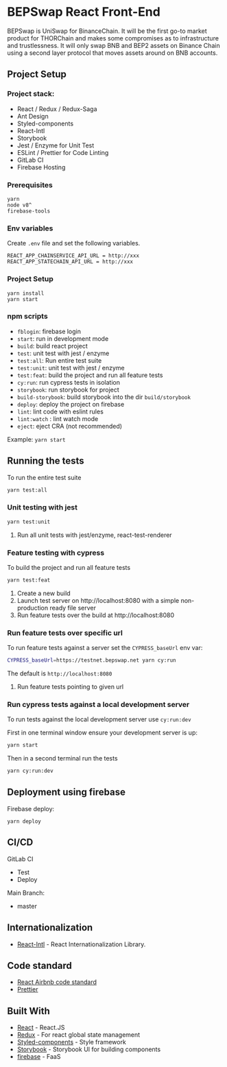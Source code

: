 # BEPSwap React Front-End

BEPSwap is UniSwap for BinanceChain. It will be the first go-to market product for THORChain and makes some compromises as to infrastructure and trustlessness. It will only swap BNB and BEP2 assets on Binance Chain using a second layer protocol that moves assets around on BNB accounts.

## Project Setup

### Project stack:

- React / Redux / Redux-Saga
- Ant Design
- Styled-components
- React-Intl
- Storybook
- Jest / Enzyme for Unit Test
- ESLint / Prettier for Code Linting
- GitLab CI
- Firebase Hosting

### Prerequisites

```
yarn
node v8^
firebase-tools
```

### Env variables

Create `.env` file and set the following variables.

```
REACT_APP_CHAINSERVICE_API_URL = http://xxx
REACT_APP_STATECHAIN_API_URL = http://xxx
```

### Project Setup

```
yarn install
yarn start
```

### npm scripts

- `fblogin`: firebase login
- `start`: run in development mode
- `build`: build react project
- `test`: unit test with jest / enzyme
- `test:all`: Run entire test suite
- `test:unit`: unit test with jest / enzyme
- `test:feat`: build the project and run all feature tests
- `cy:run`: run cypress tests in isolation
- `storybook`: run storybook for project
- `build-storybook`: build storybook into the dir `build/storybook`
- `deploy`: deploy the project on firebase
- `lint`: lint code with eslint rules
- `lint:watch` : lint watch mode
- `eject`: eject CRA (not recommended)

Example: `yarn start`

## Running the tests

To run the entire test suite

```bash
yarn test:all
```

### Unit testing with jest

```bash
yarn test:unit
```

1. Run all unit tests with jest/enzyme, react-test-renderer

### Feature testing with cypress

To build the project and run all feature tests

```bash
yarn test:feat
```

1. Create a new build
1. Launch test server on http://localhost:8080 with a simple non-production ready file server
1. Run feature tests over the build at http://localhost:8080

### Run feature tests over specific url

To run feature tests against a server set the `CYPRESS_baseUrl` env var:

```bash
CYPRESS_baseUrl=https://testnet.bepswap.net yarn cy:run
```

The default is `http://localhost:8080`

1. Run feature tests pointing to given url

### Run cypress tests against a local development server

To run tests against the local development server use `cy:run:dev`

First in one terminal window ensure your development server is up:

```bash
yarn start
```

Then in a second terminal run the tests

```bash
yarn cy:run:dev
```

## Deployment using firebase

Firebase deploy:

```
yarn deploy
```

## CI/CD

GitLab CI

- Test
- Deploy

Main Branch:

- master

## Internationalization

- [React-Intl](https://github.com/formatjs/react-intl) - React Internationalization Library.

## Code standard

- [React Airbnb code standard](https://github.com/airbnb/javascript/tree/master/react)
- [Prettier](https://prettier.io/)

## Built With

- [React](https://reactjs.org) - React.JS
- [Redux](https://github.com/reduxjs/redux) - For react global state management
- [Styled-components](https://www.styled-components.com/) - Style framework
- [Storybook](https://storybook.js.org/) - Storybook UI for building components
- [firebase](https://firebase.google.com/) - FaaS
